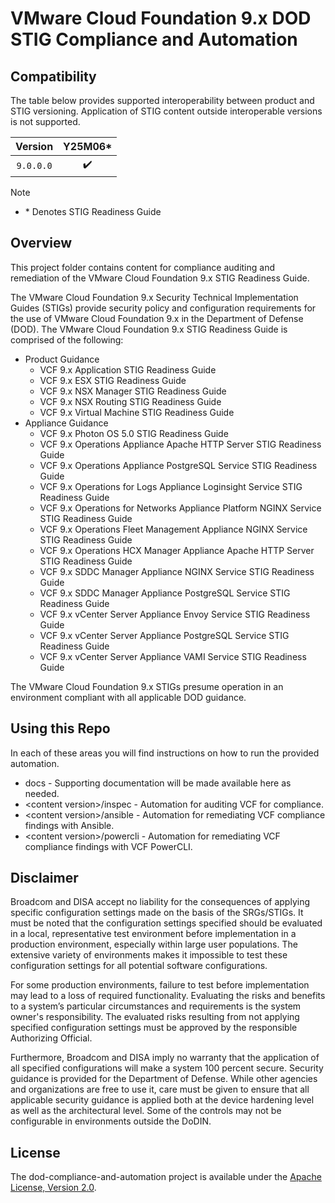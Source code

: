 # VMware Cloud Foundation 9.x DOD STIG Compliance and Automation

## Compatibility
The table below provides supported interoperability between product and STIG versioning. Application of STIG content outside interoperable versions is not supported.

|      Version      |        Y25M06*     |
|:-----------------:|:------------------:|
|     `9.0.0.0`     | :heavy_check_mark: |

> [!NOTE]
> - \* Denotes STIG Readiness Guide    

## Overview
This project folder contains content for compliance auditing and remediation of the VMware Cloud Foundation 9.x STIG Readiness Guide.

The VMware Cloud Foundation 9.x Security Technical Implementation Guides (STIGs) provide security policy and configuration requirements for the use of VMware Cloud Foundation 9.x in the Department of Defense (DOD). The VMware Cloud Foundation 9.x STIG Readiness Guide is comprised of the following:

- Product Guidance
  - VCF 9.x Application STIG Readiness Guide
  - VCF 9.x ESX STIG Readiness Guide
  - VCF 9.x NSX Manager STIG Readiness Guide
  - VCF 9.x NSX Routing STIG Readiness Guide
  - VCF 9.x Virtual Machine STIG Readiness Guide
- Appliance Guidance
  - VCF 9.x Photon OS 5.0 STIG Readiness Guide
  - VCF 9.x Operations Appliance Apache HTTP Server STIG Readiness Guide
  - VCF 9.x Operations Appliance PostgreSQL Service STIG Readiness Guide
  - VCF 9.x Operations for Logs Appliance Loginsight Service STIG Readiness Guide
  - VCF 9.x Operations for Networks Appliance Platform NGINX Service STIG Readiness Guide
  - VCF 9.x Operations Fleet Management Appliance NGINX Service STIG Readiness Guide
  - VCF 9.x Operations HCX Manager Appliance Apache HTTP Server STIG Readiness Guide
  - VCF 9.x SDDC Manager Appliance NGINX Service STIG Readiness Guide
  - VCF 9.x SDDC Manager Appliance PostgreSQL Service STIG Readiness Guide
  - VCF 9.x vCenter Server Appliance Envoy Service STIG Readiness Guide
  - VCF 9.x vCenter Server Appliance PostgreSQL Service STIG Readiness Guide
  - VCF 9.x vCenter Server Appliance VAMI Service STIG Readiness Guide

The VMware Cloud Foundation 9.x STIGs presume operation in an environment compliant with all applicable DOD guidance.

## Using this Repo
In each of these areas you will find instructions on how to run the provided automation.  
- docs - Supporting documentation will be made available here as needed.
- \<content version\>/inspec - Automation for auditing VCF for compliance.
- \<content version\>/ansible - Automation for remediating VCF compliance findings with Ansible.
- \<content version\>/powercli - Automation for remediating VCF compliance findings with VCF PowerCLI.

## Disclaimer
Broadcom and DISA accept no liability for the consequences of applying specific configuration settings made on the basis of the SRGs/STIGs. It must be noted that the configuration settings specified should be evaluated in a local, representative test environment before implementation in a production environment, especially within large user populations. The extensive variety of environments makes it impossible to test these configuration settings for all potential software configurations.

For some production environments, failure to test before implementation may lead to a loss of required functionality. Evaluating the risks and benefits to a system’s particular circumstances and requirements is the system owner's responsibility. The evaluated risks resulting from not applying specified configuration settings must be approved by the responsible Authorizing Official.

Furthermore, Broadcom and DISA imply no warranty that the application of all specified configurations will make a system 100 percent secure. Security guidance is provided for the Department of Defense. While other agencies and organizations are free to use it, care must be given to ensure that all applicable security guidance is applied both at the device hardening level as well as the architectural level. Some of the controls may not be configurable in environments outside the DoDIN.

## License
The dod-compliance-and-automation project is available under the [Apache License, Version 2.0](LICENSE).

